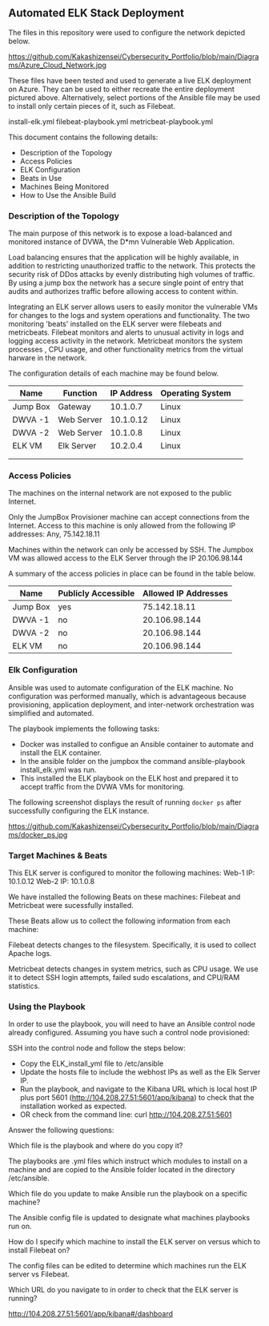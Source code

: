 ## Automated ELK Stack Deployment

The files in this repository were used to configure the network depicted below.

https://github.com/Kakashizensei/Cybersecurity_Portfolio/blob/main/Diagrams/Azure_Cloud_Network.jpg

These files have been tested and used to generate a live ELK deployment on Azure. They can be used to either recreate the entire deployment pictured above. Alternatively, select portions of the Ansible file may be used to install only certain pieces of it, such as Filebeat.

install-elk.yml
filebeat-playbook.yml
metricbeat-playbook.yml

This document contains the following details:
- Description of the Topology
- Access Policies
- ELK Configuration
- Beats in Use
- Machines Being Monitored
- How to Use the Ansible Build


### Description of the Topology

The main purpose of this network is to expose a load-balanced and monitored instance of DVWA, the D*mn Vulnerable Web Application.

Load balancing ensures that the application will be highly available, in addition to restricting unauthorized traffic to the network.
This protects the security risk of DDos attacks by evenly distributing high volumes of traffic.  By using a jump box the network has a secure single point of entry that audits and authorizes traffic before allowing access to content within. 

Integrating an ELK server allows users to easily monitor the vulnerable VMs for changes to the logs and system operations and functionality.
The two monitoring 'beats' installed on the ELK server were filebeats and metricbeats.  Filebeat monitors and alerts to unusual activity in logs and logging access activity in the network.  Metricbeat monitors the system processes , CPU usage, and other functionality metrics from the virtual harware in the network.

The configuration details of each machine may be found below.

| **Name** | **Function** | **IP Address** | **Operating System** |   |
|----------|--------------|----------------|----------------------|---|
| Jump Box | Gateway      | 10.1.0.7       | Linux                |   |
| DWVA -1  | Web Server   | 10.1.0.12      | Linux                |   |
| DWVA -2  | Web Server   | 10.1.0.8       | Linux                |   |
| ELK VM   | Elk Server   | 10.2.0.4       | Linux                |   |
|          |              |                |                      |   |
|          |              |                |                      |   |

### Access Policies

The machines on the internal network are not exposed to the public Internet. 

Only the JumpBox Provisioner machine can accept connections from the Internet. Access to this machine is only allowed from the following IP addresses:
Any, 75.142.18.11

Machines within the network can only be accessed by SSH.
The Jumpbox VM was allowed access to the ELK Server through the IP 20.106.98.144

A summary of the access policies in place can be found in the table below.

| **Name** | **Publicly Accessible** | **Allowed IP Addresses** |
|----------|-------------------------|--------------------------|
| Jump Box | yes                     | 75.142.18.11                     |
| DWVA -1  | no                      | 20.106.98.144            |
| DWVA -2  | no                      | 20.106.98.144            |
| ELK VM   | no                      | 20.106.98.144            |

### Elk Configuration

Ansible was used to automate configuration of the ELK machine. No configuration was performed manually, which is advantageous because provisioning, application deployment, and inter-network orchestration was simplified and automated.

The playbook implements the following tasks:
- Docker was installed to configue an Ansible container to automate and install the ELK container.
- In the ansible folder on the jumpbox the command ansible-playbook install_elk.yml was run.
- This installed the ELK playbook on the ELK host and prepared it to accept traffic from the DVWA VMs for monitoring.

The following screenshot displays the result of running `docker ps` after successfully configuring the ELK instance.

https://github.com/Kakashizensei/Cybersecurity_Portfolio/blob/main/Diagrams/docker_ps.jpg

### Target Machines & Beats
This ELK server is configured to monitor the following machines:
Web-1 IP: 10.1.0.12
Web-2 IP: 10.1.0.8

We have installed the following Beats on these machines:
Filebeat and Metricbeat were sucessfully installed.

These Beats allow us to collect the following information from each machine:

 Filebeat detects changes to the filesystem. Specifically, it is used to collect Apache logs.
 
 Metricbeat detects changes in system metrics, such as CPU usage. We use it to detect SSH login attempts, failed sudo escalations, and CPU/RAM statistics.

### Using the Playbook
In order to use the playbook, you will need to have an Ansible control node already configured. Assuming you have such a control node provisioned: 

SSH into the control node and follow the steps below:
- Copy the ELK_install_yml file to /etc/ansible
- Update the hosts file to include the webhost IPs as well as the Elk Server IP.
- Run the playbook, and navigate to the Kibana URL which is local host IP plus port 5601 (http://104.208.27.51:5601/app/kibana) to check that the installation worked as expected.
- OR check from the command line: curl http://104.208.27.51:5601 

Answer the following questions: 

Which file is the playbook and where do you copy it? 

The playbooks are .yml files which instruct which modules to install on a machine and are copied to the Ansible folder located in the directory /etc/ansible.

Which file do you update to make Ansible run the playbook on a specific machine? 

The Ansible config file is updated to designate what machines playbooks run on. 

How do I specify which machine to install the ELK server on versus which to install Filebeat on? 

The config files can be edited to determine which machines run the ELK server vs Filebeat.

Which URL do you navigate to in order to check that the ELK server is running?

http://104.208.27.51:5601/app/kibana#/dashboard 


